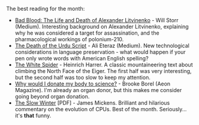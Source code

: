 <!--
.. link: 
.. description: 
.. tags: Reading
.. date: 2014/01/21 08:57:22
.. spellcheck_exceptions: Aeon,Borel,CPUs,Eiger,Eteraz,Harrer,Litvinenko,Mickens,PDF,Storr
.. title: Words and Pictures - October
.. slug: words-and-pictures-october
-->


The best reading for the month:

-   [Bad Blood: The Life and Death of Alexander Litvinenko](https://medium.com/matter/how-radioactive-poison-became-the-assassins-weapon-of-choice-6cfeae2f4b53) - Will Storr (Medium). Interesting background on Alexander Litvinenko, explaining why he was considered a target for assassination, and the pharmacological workings of polonium-210.
-   [The Death of the Urdu Script](https://medium.com/@eteraz/the-death-of-the-urdu-script-9ce935435d90) - Ali Eteraz (Medium). New technological considerations in language preservation - what would happen if your pen only wrote words with American English spelling?
-   [The White Spider](https://en.wikipedia.org/wiki/The_White_Spider) - Heinrich Harrer. A classic mountaineering text about climbing the North Face of the Eiger. The first half was very interesting, but the second half was too slow to keep my attention.
-   [Why would I donate my body to science?](https://aeon.co/essays/the-only-after-life-i-believe-is-donating-my-body-to-science) - Brooke Borel (Aeon Magazine). I'm already an organ donor, but this makes me consider going beyond organ donation.
-   [The Slow Winter](https://www.usenix.org/system/files/1309_14-17_mickens.pdf) [PDF] - James Mickens. Brilliant and hilarious commentary on the evolution of CPUs. Best of the month. Seriously... it's **that** funny.

